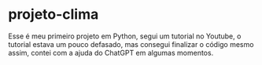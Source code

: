 # projeto-clima
Esse é meu primeiro projeto em Python, segui um tutorial no Youtube, o tutorial estava um pouco defasado, mas consegui finalizar o código mesmo assim, contei com a ajuda do ChatGPT em algumas momentos.
